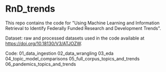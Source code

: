 # RnD_trends

This repo contains the code for "Using Machine Learning and Information Retrieval to Identify Federally Funded Research and Development Trends".

Dataset: raw and processed datasets used in the code available at https://doi.org/10.18130/V3/ATJOZW.  

Code:
01_data_ingestion
02_data_wrangling
03_eda
04_topic_model_comparisons
05_full_corpus_topics_and_trends
06_pandemics_topics_and_trends

